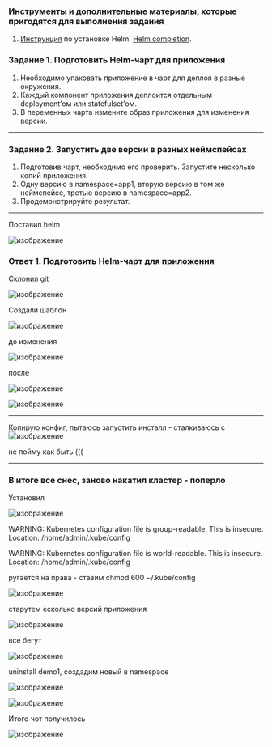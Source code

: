 ### Инструменты и дополнительные материалы, которые пригодятся для выполнения задания

1. [Инструкция](https://helm.sh/docs/intro/install/) по установке Helm. [Helm completion](https://helm.sh/docs/helm/helm_completion/).

### Задание 1. Подготовить Helm-чарт для приложения

1. Необходимо упаковать приложение в чарт для деплоя в разные окружения. 
2. Каждый компонент приложения деплоится отдельным deployment’ом или statefulset’ом.
3. В переменных чарта измените образ приложения для изменения версии.

------
### Задание 2. Запустить две версии в разных неймспейсах

1. Подготовив чарт, необходимо его проверить. Запуститe несколько копий приложения.
2. Одну версию в namespace=app1, вторую версию в том же неймспейсе, третью версию в namespace=app2.
3. Продемонстрируйте результат.


---
Поставил helm

![изображение](https://github.com/Vadim-Nazarov/netologi/assets/107613708/64426ebf-0e5e-4593-9d25-7197002d2d1f)

### Ответ 1. Подготовить Helm-чарт для приложения

Склонил git

![изображение](https://github.com/Vadim-Nazarov/netologi/assets/107613708/de1fac1a-79d4-4c7b-95ce-9eca086624f6)

Создали шаблон

![изображение](https://github.com/Vadim-Nazarov/netologi/assets/107613708/a9b14e25-4165-4895-9351-204dff517494)

до изменения 

![изображение](https://github.com/Vadim-Nazarov/netologi/assets/107613708/019f842a-cbc5-4f46-9304-e562b6d72128)

после 

![изображение](https://github.com/Vadim-Nazarov/netologi/assets/107613708/080da091-01fc-4efd-889c-bc2eb145448c)

![изображение](https://github.com/Vadim-Nazarov/netologi/assets/107613708/e260ed4c-04c9-4463-a419-bda2f0743f43)

----------------
Копирую конфиг, пытаюсь запустить инсталл - сталкиваюсь с 
![изображение](https://github.com/Vadim-Nazarov/netologi/assets/107613708/c93480b2-862c-4692-8bfb-cca72f30ff62)

не пойму как быть (((

----------------------

### В итоге все снес, заново накатил кластер - поперло

Установил

![изображение](https://github.com/Vadim-Nazarov/netologi/assets/107613708/302d3416-03a6-42dd-93e0-4f0c8699644a)

WARNING: Kubernetes configuration file is group-readable. This is insecure. Location: /home/admin/.kube/config

WARNING: Kubernetes configuration file is world-readable. This is insecure. Location: /home/admin/.kube/config

ругается на права - ставим chmod 600 ~/.kube/config

![изображение](https://github.com/Vadim-Nazarov/netologi/assets/107613708/ab18e416-8840-4486-936b-bf58fc80dfd2)

старутем есколько версий приложения

![изображение](https://github.com/Vadim-Nazarov/netologi/assets/107613708/ab32c3ea-f54f-422c-9afb-3df6ae409ecf)

все бегут

![изображение](https://github.com/Vadim-Nazarov/netologi/assets/107613708/3a0a1e94-58cf-420d-8e5f-11b5e1fb3b14)

uninstall demo1, создадим новый в namespace

![изображение](https://github.com/Vadim-Nazarov/netologi/assets/107613708/d142d2b1-4a46-40cc-8922-c355d1a8a72b)

![изображение](https://github.com/Vadim-Nazarov/netologi/assets/107613708/a165aa0a-e23c-4520-965e-ab16628bdf2e)

Итого чот получилось

![изображение](https://github.com/Vadim-Nazarov/netologi/assets/107613708/5aea4af4-59d8-449a-96b8-8619cb08f66e)
















